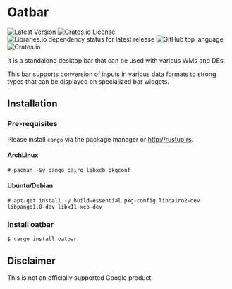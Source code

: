# Oatbar

[![Latest Version](https://img.shields.io/crates/v/oatbar.svg)](https://crates.io/crates/oatbar)
![Crates.io License](https://img.shields.io/crates/l/oatbar)
![Libraries.io dependency status for latest release](https://img.shields.io/librariesio/release/cargo/oatbar)
![GitHub top language](https://img.shields.io/github/languages/top/igor-petruk/oatbar)
![Crates.io](https://img.shields.io/crates/d/oatbar?label=Cargo.io%20downloads)

It is a standalone desktop bar that can be used with various WMs and DEs.

This bar supports conversion of inputs in various data formats to strong types that can be displayed on specialized bar widgets.

## Installation

### Pre-requisites

Please install `cargo` via the package manager or http://rustup.rs.

#### ArchLinux

```shell
# pacman -Sy pango cairo libxcb pkgconf
```

#### Ubuntu/Debian

```shell
# apt-get install -y build-essential pkg-config libcairo2-dev libpango1.0-dev libx11-xcb-dev
```

### Install oatbar

```shell
$ cargo install oatbar
```

## Disclaimer

This is not an officially supported Google product.
